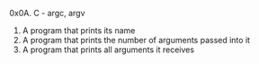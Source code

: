 0x0A. C - argc, argv
1. A program that prints its name
2. A program that prints the number of arguments passed into it
3. A program that prints all arguments it receives
